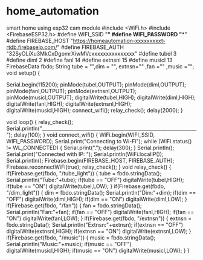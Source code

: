 # home_automation
smart home using esp32 cam module
#include <WiFi.h>
#include <FirebaseESP32.h>
#define WIFI_SSID "******"
#define WIFI_PASSWORD "*******"
#define FIREBASE_HOST "https://homeautomation-xxxxxxxxxt-rtdb.firebaseio.com/"
#define FIREBASE_AUTH "32SyOLiXu3MkCxDgomrXiwMVcxxxxxxxxxxxxxxx"
#define tubel 3
#define diml 2
#define fanl 14
#define extnsnl 15
#define musicl 13
FirebaseData fbdo;
String tube = "",dim = "", extnsn="" ,fan ="" ,music ="";
void setup()
{

  Serial.begin(115200);
  pinMode(tubel,OUTPUT);
  pinMode(diml,OUTPUT);
  pinMode(fanl,OUTPUT);
  pinMode(extnsnl,OUTPUT);
  pinMode(musicl,OUTPUT);
  digitalWrite(tubel,HIGH);
  digitalWrite(diml,HIGH);
  digitalWrite(fanl,HIGH);
  digitalWrite(extnsnl,HIGH);
  digitalWrite(musicl,HIGH);
  connect_wifi();
  relay_check();
  delay(2000);
}

void loop()
{
  relay_check();
  Serial.println("________________________________________________________________");
  delay(100);
}
void connect_wifi()
{
  WiFi.begin(WIFI_SSID, WIFI_PASSWORD);
  Serial.print("Connecting to Wi-Fi");
  while (WiFi.status() != WL_CONNECTED)
  {
    Serial.print(".");
    delay(300);
  }
  Serial.println();
  Serial.print("Connected with IP: ");
  Serial.println(WiFi.localIP());
  Serial.println();
  Firebase.begin(FIREBASE_HOST, FIREBASE_AUTH);
  Firebase.reconnectWiFi(true);
  relay_check();
}
void relay_check()
{
  if(Firebase.get(fbdo, "/tube_light"))
  {
      tube = fbdo.stringData();
      Serial.println("Tube:"+tube);
      if(tube == "OFF")
        digitalWrite(tubel,HIGH);
      if(tube == "ON")
        digitalWrite(tubel,LOW);
  }
  if(Firebase.get(fbdo, "/dim_light"))
  {
      dim = fbdo.stringData();
      Serial.println("Dim:"+dim);
      if(dim == "OFF")
        digitalWrite(diml,HIGH);
      if(dim == "ON")
        digitalWrite(diml,LOW);
  }
  if(Firebase.get(fbdo, "/fan"))
  {
      fan = fbdo.stringData();
      Serial.println("Fan:"+fan);
      if(fan == "OFF")
        digitalWrite(fanl,HIGH);
      if(fan == "ON")
        digitalWrite(fanl,LOW);
  }
  if(Firebase.get(fbdo, "/extnsn"))
  {
      extnsn = fbdo.stringData();
      Serial.println("Extnsn:"+extnsn);
      if(extnsn == "OFF")
        digitalWrite(extnsnl,HIGH);
      if(extnsn == "ON")
        digitalWrite(extnsnl,LOW);
  }
  if(Firebase.get(fbdo, "/music"))
  {
      music = fbdo.stringData();
      Serial.println("Music:"+music);
      if(music == "OFF")
        digitalWrite(musicl,HIGH);
      if(music == "ON")
        digitalWrite(musicl,LOW);
  }
}
